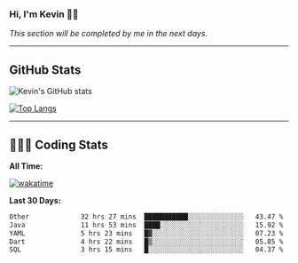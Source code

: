 ### Hi, I'm Kevin 👋🏻

_This section will be completed by me in the next days._


--- 
## GitHub Stats
![Kevin's GitHub stats](https://github-readme-stats.vercel.app/api?username=kevin-kraus&show_icons=true&theme=dark)

[![Top Langs](https://github-readme-stats.vercel.app/api/top-langs/?username=kevin-kraus&layout=compact&theme=dark)]()

---
## 🧑🏻‍💻 Coding Stats

**All Time:**

[![wakatime](https://wakatime.com/badge/user/2ee1869b-72a2-4c21-b5f7-e95432f5a1cf.svg?style=flat)](https://wakatime.com/@2ee1869b-72a2-4c21-b5f7-e95432f5a1cf)

**Last 30 Days:**

<!--START_SECTION:waka-->

```txt
Other             32 hrs 27 mins  ███████████░░░░░░░░░░░░░░   43.47 %
Java              11 hrs 53 mins  ████░░░░░░░░░░░░░░░░░░░░░   15.92 %
YAML              5 hrs 23 mins   █▓░░░░░░░░░░░░░░░░░░░░░░░   07.23 %
Dart              4 hrs 22 mins   █▒░░░░░░░░░░░░░░░░░░░░░░░   05.85 %
SQL               3 hrs 15 mins   █░░░░░░░░░░░░░░░░░░░░░░░░   04.37 %
```

<!--END_SECTION:waka-->
